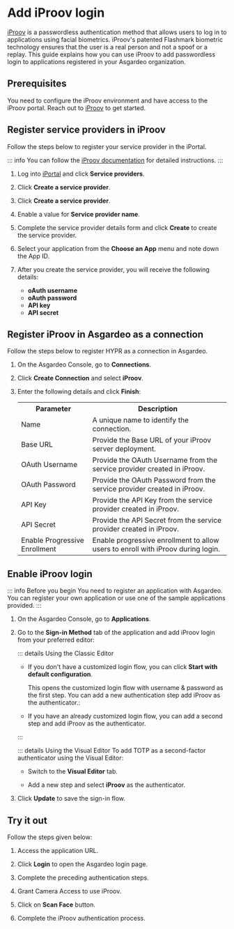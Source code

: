 # Add iProov login

[iProov](https://www.iproov.com/) is a passwordless authentication method that allows users to log in to applications using facial biometrics. 
iProov's patented Flashmark biometric technology ensures that the user is a real person and not a spoof or a replay. This guide explains how you can use iProov to add passwordless login to applications registered in your Asgardeo organization.

## Prerequisites

You need to configure the iProov environment and have access to the iProov portal. Reach out to [iProov](https://www.iproov.com/about-us/contact-us) to get started.

## Register service providers in iProov

Follow the steps below to register your service provider in the iPortal.

::: info
You can follow the [iProov documentation](https://docs.iproov.com/docs/Content/ImplementationGuide/iportal/create-service-providers.htm) for detailed instructions.
:::

1. Log into [iPortal](https://portal.iproov.com/) and click **Service providers**.

2. Click **Create a service provider**.

3. Click **Create a service provider**.

4. Enable a value for **Service provider name**.

5. Complete the service provider details form and click **Create** to create the service provider.

7. Select your application from the **Choose an App** menu and note down the App ID.

8. After you create the service provider, you will receive the following details:
    - **oAuth username**
    - **oAuth password**
    - **API key**
    - **API secret**

## Register iProov in Asgardeo as a connection

Follow the steps below to register HYPR as a connection in Asgardeo.

1. On the Asgardeo Console, go to **Connections**.

2. Click **Create Connection** and select **iProov**.

3. Enter the following details and click **Finish**:

    <table>
      <tr>
        <th>Parameter</th>
        <th>Description</th>
      </tr>
      <tr>
        <td>Name</td>
        <td>A unique name to identify the connection.</td>
      </tr>
      <tr>
          <td>Base URL</td>
          <td>Provide the Base URL of your iProov server deployment.</td>
      </tr>
      <tr>
          <td>OAuth Username</td>
          <td>Provide the OAuth Username from the service provider created in iProov.</td>
      </tr>
      <tr>
          <td>OAuth Password</td>
          <td>Provide the OAuth Password from the service provider created in iProov.</td>
      </tr>
      <tr>
          <td>API Key</td>
          <td>Provide the API Key from the service provider created in iProov.</td>
      </tr>
      <tr>
          <td>API Secret</td>
          <td>Provide the API Secret from the service provider created in iProov.</td>
      </tr>
      <tr>
          <td>Enable Progressive Enrollment</td>
          <td>Enable progressive enrollment to allow users to enroll with iProov during login.</td>
      </tr>
    </table>

## Enable iProov login

::: info Before you begin
You need to <a :href="$withBase('/guides/applications/')">register an application with Asgardeo</a>. You can register your own application or use one of the <a :href="$withBase('/get-started/try-samples/')">sample applications</a> provided.
:::

1. On the Asgardeo Console, go to **Applications**.

2. Go to the **Sign-in Method** tab of the application and add iProov login from your preferred editor:

   ::: details Using the Classic Editor
   - If you don't have a customized login flow, you can click **Start with default configuration**.

     This opens the customized login flow with username & password as the first step. You can add a new authentication step add iProov as the authenticator.:

   - If you have an already customized login flow, you can add a second step and add iProov as the authenticator.

   :::

   ::: details Using the Visual Editor
   To add TOTP as a second-factor authenticator using the Visual Editor:
   
   - Switch to the **Visual Editor** tab. 
   
   - Add a new step and select **iProov** as the authenticator.

3. Click **Update** to save the sign-in flow.

## Try it out

Follow the steps given below:

1. Access the application URL.

2. Click **Login** to open the Asgardeo login page.

3. Complete the preceding authentication steps.

4. Grant Camera Access to use iProov.

5. Click on **Scan Face** button.

6. Complete the iProov authentication process.